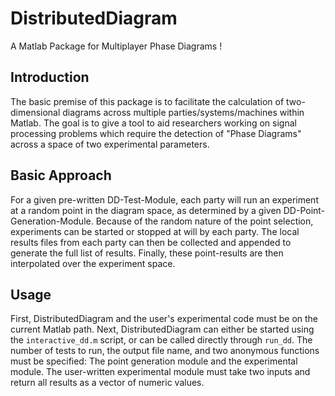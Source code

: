 DistributedDiagram
==================

A Matlab Package for Multiplayer Phase Diagrams ! 

Introduction
------------
The basic premise of this package is to facilitate the calculation of 
two-dimensional diagrams across multiple parties/systems/machines within
Matlab. The goal is to give a tool to aid researchers working on signal
processing problems which require the detection of "Phase Diagrams" 
across a space of two experimental parameters.

Basic Approach
--------------
For a given pre-written DD-Test-Module, each party will run an
experiment at a random point in the diagram space, as determined by
a given DD-Point-Generation-Module. Because of the random nature of
the point selection, experiments can be started or stopped at will 
by each party. The local results files from each party can then 
be collected and appended to generate the full list of results. 
Finally, these point-results are then interpolated over the 
experiment space.

Usage
-----
First, DistributedDiagram and the user's experimental code must be on 
the current Matlab path. Next, DistributedDiagram can either be started
using the `interactive_dd.m` script, or can be called directly through
`run_dd`. The number of tests to run, the output file name, and two anonymous
functions must be specified: The point generation module and the experimental module.
The user-written experimental module must take two inputs and return all results as
a vector of numeric values.


